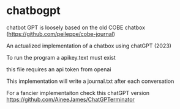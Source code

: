 # chatbogpt

chatbot GPT is loosely based on the old COBE chatbox (https://github.com/peileppe/cobe-journal)

An actualized implementation of a chatbox using chatGPT (2023)

To run the program a apikey.text must exist

this file requires an api token from openai

This implementation will write a journal.txt after each conversation

For a fancier implementaiton check this chatGPT version
https://github.com/AineeJames/ChatGPTerminator
